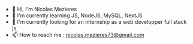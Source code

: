 <!--
**NicolasMezieres/NicolasMezieres** is a ✨ _special_ ✨ repository because its `README.md` (this file) appears on your GitHub profile.

Here are some ideas to get you started:

- 🔭 I’m currently working on ...
- 🌱 I’m currently learning ...
- 👯 I’m looking to collaborate on ...
- 🤔 I’m looking for help with ...
- 💬 Ask me about ...
- 📫 How to reach me: ...
- 😄 Pronouns: ...
- ⚡ Fun fact: ...
-->

- 👋 Hi, I'm Nicolas Mezieres
- 🌱 I'm currently learning JS, NodeJS, MySQL, NextJS
- 👯 I'm currently looking for an internship as a web developper full stack js
- 📫 How to reach me : nicolas.mezieres73@gmail.com
